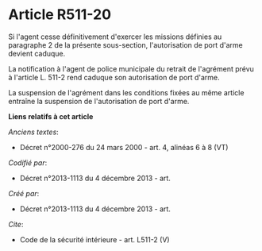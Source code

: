# Article R511-20

Si l'agent cesse définitivement d'exercer les missions définies au paragraphe 2 de la présente sous-section, l'autorisation
de port d'arme devient caduque. 

La notification à l'agent de police municipale du retrait de l'agrément prévu à l'article L. 511-2 rend caduque son
autorisation de port d'arme. 

La suspension de l'agrément dans les conditions fixées au même article entraîne la suspension de l'autorisation de port
d'arme.

**Liens relatifs à cet article**

_Anciens textes_:

  - Décret n°2000-276 du 24 mars 2000 - art. 4, alinéas 6 à 8 (VT)

_Codifié par_:

  - Décret n°2013-1113 du 4 décembre 2013 - art.

_Créé par_:

  - Décret n°2013-1113 du 4 décembre 2013 - art.

_Cite_:

  - Code de la sécurité intérieure - art. L511-2 (V)
